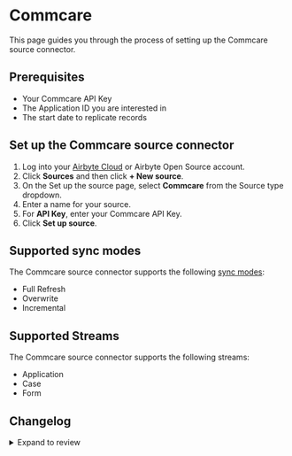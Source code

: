 # Commcare

This page guides you through the process of setting up the Commcare source connector.

## Prerequisites

- Your Commcare API Key
- The Application ID you are interested in
- The start date to replicate records

## Set up the Commcare source connector

1. Log into your [Airbyte Cloud](https://cloud.airbyte.com/workspaces) or Airbyte Open Source account.
2. Click **Sources** and then click **+ New source**.
3. On the Set up the source page, select **Commcare** from the Source type dropdown.
4. Enter a name for your source.
5. For **API Key**, enter your Commcare API Key.
6. Click **Set up source**.

## Supported sync modes

The Commcare source connector supports the following [sync modes](https://docs.airbyte.com/cloud/core-concepts#connection-sync-modes):

- Full Refresh
- Overwrite
- Incremental

## Supported Streams

The Commcare source connector supports the following streams:

- Application
- Case
- Form

## Changelog

<details>
  <summary>Expand to review</summary>

| Version | Date       | Pull Request                                             | Subject                   |
| ------- | ---------- | -------------------------------------------------------- | ------------------------- |
| 0.1.35 | 2025-04-19 | [58353](https://github.com/airbytehq/airbyte/pull/58353) | Update dependencies |
| 0.1.34 | 2025-04-12 | [55998](https://github.com/airbytehq/airbyte/pull/55998) | Update dependencies |
| 0.1.33 | 2025-03-08 | [55313](https://github.com/airbytehq/airbyte/pull/55313) | Update dependencies |
| 0.1.32 | 2025-03-01 | [54912](https://github.com/airbytehq/airbyte/pull/54912) | Update dependencies |
| 0.1.31 | 2025-02-22 | [54424](https://github.com/airbytehq/airbyte/pull/54424) | Update dependencies |
| 0.1.30 | 2025-02-15 | [53749](https://github.com/airbytehq/airbyte/pull/53749) | Update dependencies |
| 0.1.29 | 2025-02-01 | [52845](https://github.com/airbytehq/airbyte/pull/52845) | Update dependencies |
| 0.1.28 | 2025-01-25 | [52319](https://github.com/airbytehq/airbyte/pull/52319) | Update dependencies |
| 0.1.27 | 2025-01-18 | [51097](https://github.com/airbytehq/airbyte/pull/51097) | Update dependencies |
| 0.1.26 | 2024-12-28 | [50509](https://github.com/airbytehq/airbyte/pull/50509) | Update dependencies |
| 0.1.25 | 2024-12-21 | [50064](https://github.com/airbytehq/airbyte/pull/50064) | Update dependencies |
| 0.1.24 | 2024-12-14 | [49172](https://github.com/airbytehq/airbyte/pull/49172) | Update dependencies |
| 0.1.23 | 2024-11-25 | [48645](https://github.com/airbytehq/airbyte/pull/48645) | Starting with this version, the Docker image is now rootless. Please note that this and future versions will not be compatible with Airbyte versions earlier than 0.64 |
| 0.1.22 | 2024-10-29 | [47767](https://github.com/airbytehq/airbyte/pull/47767) | Update dependencies |
| 0.1.21 | 2024-10-28 | [46795](https://github.com/airbytehq/airbyte/pull/46795) | Update dependencies |
| 0.1.20 | 2024-10-05 | [46413](https://github.com/airbytehq/airbyte/pull/46413) | Update dependencies |
| 0.1.19 | 2024-09-28 | [46163](https://github.com/airbytehq/airbyte/pull/46163) | Update dependencies |
| 0.1.18 | 2024-09-21 | [45758](https://github.com/airbytehq/airbyte/pull/45758) | Update dependencies |
| 0.1.17 | 2024-09-14 | [45549](https://github.com/airbytehq/airbyte/pull/45549) | Update dependencies |
| 0.1.16 | 2024-09-07 | [45266](https://github.com/airbytehq/airbyte/pull/45266) | Update dependencies |
| 0.1.15 | 2024-08-31 | [45038](https://github.com/airbytehq/airbyte/pull/45038) | Update dependencies |
| 0.1.14 | 2024-08-24 | [44714](https://github.com/airbytehq/airbyte/pull/44714) | Update dependencies |
| 0.1.13 | 2024-08-17 | [44261](https://github.com/airbytehq/airbyte/pull/44261) | Update dependencies |
| 0.1.12 | 2024-08-10 | [43590](https://github.com/airbytehq/airbyte/pull/43590) | Update dependencies |
| 0.1.11 | 2024-08-03 | [43193](https://github.com/airbytehq/airbyte/pull/43193) | Update dependencies |
| 0.1.10 | 2024-07-27 | [42748](https://github.com/airbytehq/airbyte/pull/42748) | Update dependencies |
| 0.1.9 | 2024-07-20 | [42184](https://github.com/airbytehq/airbyte/pull/42184) | Update dependencies |
| 0.1.8 | 2024-07-13 | [41907](https://github.com/airbytehq/airbyte/pull/41907) | Update dependencies |
| 0.1.7 | 2024-07-10 | [41512](https://github.com/airbytehq/airbyte/pull/41512) | Update dependencies |
| 0.1.6 | 2024-07-06 | [40807](https://github.com/airbytehq/airbyte/pull/40807) | Update dependencies |
| 0.1.5 | 2024-06-26 | [40542](https://github.com/airbytehq/airbyte/pull/40542) | Update dependencies |
| 0.1.4 | 2024-06-25 | [40325](https://github.com/airbytehq/airbyte/pull/40325) | Update dependencies |
| 0.1.3 | 2024-06-22 | [40057](https://github.com/airbytehq/airbyte/pull/40057) | Update dependencies |
| 0.1.2 | 2024-06-04 | [39026](https://github.com/airbytehq/airbyte/pull/39026) | [autopull] Upgrade base image to v1.2.1 |
| 0.1.1 | 2024-05-21 | [38519](https://github.com/airbytehq/airbyte/pull/38519) | [autopull] base image + poetry + up_to_date |
| 0.1.0 | 2022-11-08 | [20220](https://github.com/airbytehq/airbyte/pull/20220) | Commcare Source Connector |

</details>

